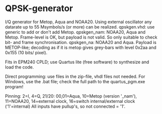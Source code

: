 # QPSK-generator
I/Q generator for Metop, Aqua and NOAA20.
Using external oscillator any datarate up to 55 Msymbols/s (or more) can be realized.
qpskgen.vhd: use generic to add or don't add Metop.
qpskgen_nam: NOAA20, Aqua and Metop. Frame-level is OK, but payload is not valid. So only suitable to check bit- and frame synchronisation.
qpskgen_na: NOAA20 and Aqua. Payload is METOP-like; decoding as if it is metop gives grey-bars with level 0x2aa and 0x155 (10 bits/ pixel).

Fits in EPM240 CPLD; use Quartus lite (free software) to synthesize and load the code.

Direct programming: use files in the zip-file, vhdl files not needed.
For Windows, use the .bat file; check the full path to the quartus_pgm.exe program!

Pinning: 2=I, 4=Q, 21/20: 00,01=Aqua, 10=Metop (version '_nam'), 11=NOAA20, 14=external clock, 16=switch internal/external clock ('1'=internal)
All inputs have pullup's, so not connected = '1'.
